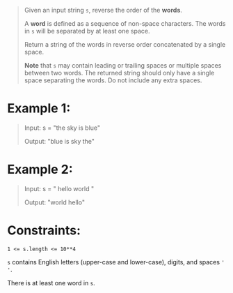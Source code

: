 >Given an input string `s`, reverse the order of the **words**.
>
>A **word** is defined as a sequence of non-space characters. The words in `s` will be separated by at least one space.
>
>Return a string of the words in reverse order concatenated by a single space.
>
>**Note** that `s` may contain leading or trailing spaces or multiple spaces between two words. The returned string should only have a single space separating the words. Do not include any extra spaces.

# Example 1:
>Input: s = "the sky is blue"
>
>Output: "blue is sky the"
 


# Example 2:
>Input: s = "  hello world  "
>
>Output: "world hello"

# Constraints:


`1 <= s.length <= 10**4`

`s` contains English letters (upper-case and lower-case), digits, and spaces `' '`.

There is at least one word in `s`.

